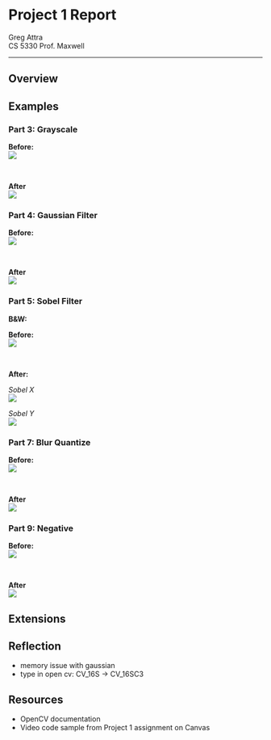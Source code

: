 # Project 1 Report
Greg Attra <br>
CS 5330 Prof. Maxwell

---

## Overview

## Examples

### Part 3: Grayscale

**Before:**
<br>
<img src="images/examples/gs_before.jpg"/>

<br>

**After**
<br>
<img src="images/examples/gs_after.jpg"/>

### Part 4: Gaussian Filter

**Before:**
<br>
<img src="images/examples/cat.jpeg"/>

<br>

**After**
<br>
<img src="images/examples/blur_after.png"/>

### Part 5: Sobel Filter
**B&W:**
<br>

**Before:**
<br>
<img src="images/examples/sudoku.jpeg"/>

<br>

**After:**
<br>

*Sobel X*
<br>
<img src="images/examples/sobelX_after.jpg"/>

*Sobel Y*
<br>
<img src="images/examples/sobelY_after.jpg"/>

### Part 7: Blur Quantize

**Before:**
<br>
<img src="images/examples/bq_before.jpg"/>

<br>

**After**
<br>
<img src="images/examples/bq_after.jpg"/>

### Part 9: Negative

**Before:**
<br>
<img src="images/examples/negative_before.jpg"/>

<br>

**After**
<br>
<img src="images/examples/negative_after.jpg"/>


## Extensions

## Reflection
- memory issue with gaussian
- type in open cv: CV_16S -> CV_16SC3

## Resources
- OpenCV documentation
- Video code sample from Project 1 assignment on Canvas